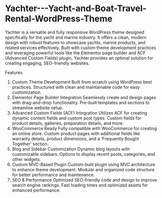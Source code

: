 # Yachter---Yacht-and-Boat-Travel-Rental-WordPress-Theme

Yachter is a versatile and fully responsive WordPress theme designed specifically for the yacht and marine industry. It offers a clean, modern design with robust features to showcase yachts, marine products, and related services effectively. Built with custom theme development practices and leveraging powerful tools like the Elementor page builder and ACF (Advanced Custom Fields) plugin, Yachter provides an optimal solution for creating engaging, SEO-friendly websites.

Features
1. Custom Theme Development
Built from scratch using WordPress best practices.
Structured with clean and maintainable code for easy customization.
2. Elementor Page Builder Integration
Seamlessly create and design pages with drag-and-drop functionality.
Pre-built templates and sections to streamline website setup.
3. Advanced Custom Fields (ACF) Integration
Utilizes ACF for creating dynamic content fields and custom post types.
Custom fields for product details, galleries, preparation details, and more.
4. WooCommerce Ready
Fully compatible with WooCommerce for creating an online store.
Custom product pages with additional fields like warranty details, product dimensions, and a 'Frequently Bought Together' section.
5. Blog and Sidebar Customization
Dynamic blog layouts with customizable sidebars.
Options to display recent posts, categories, and other widgets.
6. Custom MVC-Based Plugin
Custom-built plugin using MVC architecture to enhance theme development.
Modular and organized code structure for better performance and maintenance.
7. SEO & Performance Optimized
SEO-friendly code and design to improve search engine rankings.
Fast loading times and optimized assets for enhanced performance.
